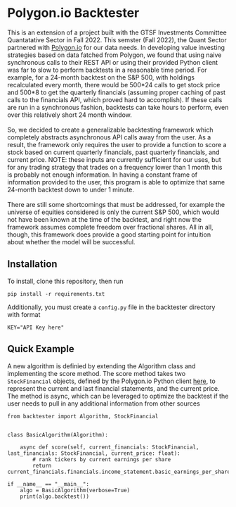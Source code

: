 # Polygon.io Backtester
This is an extension of a project built with the GTSF Investments Committee Quantatative Sector in Fall 2022. This semster (Fall 2022), the Quant Sector partnered with [Polygon.io](https://polygon.io/) for our data needs. In developing value investing strategies based on data fatched from Polygon, we found that using naive synchronous calls to their REST API or using their provided Python client was far to slow to perform backtests in a reasonable time period. For example, for a 24-month backtest on the S&P 500, with holdings recalculated every month, there would be 500\*24 calls to get stock price and 500\*8 to get the quarterly financials (assuming proper caching of past calls to the financials API, which proved hard to accomplish). If these calls are run in a synchronous fashion, backtests can take hours to perform, even over this relatively short 24 month window. \
\
So, we decided to create a generalizable backtesting framework which completely abstracts asynchronous API calls away from the user. As a result, the framework only requires the user to provide a function to score a stock based on current quarterly financials, past quarterly financials, and current price. NOTE: these inputs are currently sufficient for our uses, but for any trading strategy that trades on a frequency lower than 1 month this is probably not enough information. In having a constant frame of information provided to the user, this program is able to optimize that same 24-month backtest down to under 1 minute. \
\
There are still some shortcomings that must be addressed, for example the universe of equities considered is only the current S&P 500, which would not have been known at the time of the backtest, and right now the framework assumes complete freedom over fractional shares. All in all, though, this framework does provide a good starting point for intuition about whether the model will be successful.

## Installation
To install, clone this repository, then run
```
pip install -r requirements.txt
```
Additionally, you must create a `config.py` file in the backtester directory with format 

```
KEY="API Key here"
```

## Quick Example
A new algorithm is definied by extending the Algorithm class and implementing the score method. The score method takes two `StockFinancial` objects, defined by the Polygon.io Python client [here](https://github.com/polygon-io/client-python/blob/master/polygon/rest/models/financials.py#L294), to represent the current and last financial statements, and the current price. The method is async, which can be leveraged to optimize the backtest if the user needs to pull in any additional information from other sources
```
from backtester import Algorithm, StockFinancial


class BasicAlgorithm(Algorithm):

    async def score(self, current_financials: StockFinancial, last_financials: StockFinancial, current_price: float):
        # rank tickers by current earnings per share
        return current_financials.financials.income_statement.basic_earnings_per_share.value

if __name__ == "__main__":
    algo = BasicAlgorithm(verbose=True)
    print(algo.backtest())
```
